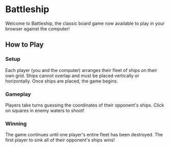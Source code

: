 # Battleship

Welcome to Battleship, the classic board game now available to play in your browser against the computer!

## How to Play

### Setup

Each player (you and the computer) arranges their fleet of ships on their own grid. Ships cannot overlap and must be placed vertically or horizontally. Once ships are placed, the game begins.

### Gameplay

Players take turns guessing the coordinates of their opponent's ships. Click on
squares in enemy waters to shoot!

### Winning

The game continues until one player's entire fleet has been destroyed. The first player to sink all of their opponent's ships wins!
